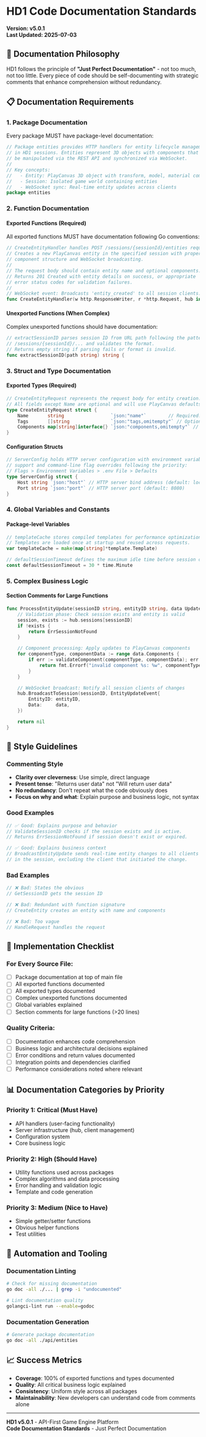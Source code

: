 # HD1 Code Documentation Standards

**Version: v5.0.1**  
**Last Updated: 2025-07-03**

## 🎯 Documentation Philosophy

HD1 follows the principle of **"Just Perfect Documentation"** - not too much, not too little. Every piece of code should be self-documenting with strategic comments that enhance comprehension without redundancy.

## 📋 Documentation Requirements

### **1. Package Documentation**
Every package MUST have package-level documentation:

```go
// Package entities provides HTTP handlers for entity lifecycle management
// in HD1 sessions. Entities represent 3D objects with components that can
// be manipulated via the REST API and synchronized via WebSocket.
//
// Key concepts:
//   - Entity: PlayCanvas 3D object with transform, model, material components
//   - Session: Isolated game world containing entities
//   - WebSocket sync: Real-time entity updates across clients
package entities
```

### **2. Function Documentation**

#### **Exported Functions (Required)**
All exported functions MUST have documentation following Go conventions:

```go
// CreateEntityHandler handles POST /sessions/{sessionId}/entities requests.
// Creates a new PlayCanvas entity in the specified session with proper
// component structure and WebSocket broadcasting.
//
// The request body should contain entity name and optional components.
// Returns 201 Created with entity details on success, or appropriate
// error status codes for validation failures.
//
// WebSocket event: Broadcasts 'entity_created' to all session clients.
func CreateEntityHandler(w http.ResponseWriter, r *http.Request, hub interface{}) {
```

#### **Unexported Functions (When Complex)**
Complex unexported functions should have documentation:

```go
// extractSessionID parses session ID from URL path following the pattern
// /sessions/{sessionId}/... and validates the format.
// Returns empty string if parsing fails or format is invalid.
func extractSessionID(path string) string {
```

### **3. Struct and Type Documentation**

#### **Exported Types (Required)**
```go
// CreateEntityRequest represents the request body for entity creation.
// All fields except Name are optional and will use PlayCanvas defaults.
type CreateEntityRequest struct {
    Name       string                 `json:"name"`        // Required: entity display name (1-64 chars)
    Tags       []string               `json:"tags,omitempty"` // Optional: entity tags for organization
    Components map[string]interface{} `json:"components,omitempty"` // Optional: PlayCanvas components
}
```

#### **Configuration Structs**
```go
// ServerConfig holds HTTP server configuration with environment variable
// support and command-line flag overrides following the priority:
// Flags > Environment Variables > .env File > Defaults
type ServerConfig struct {
    Host string `json:"host"` // HTTP server bind address (default: localhost)
    Port string `json:"port"` // HTTP server port (default: 8080)
}
```

### **4. Global Variables and Constants**

#### **Package-level Variables**
```go
// templateCache stores compiled templates for performance optimization.
// Templates are loaded once at startup and reused across requests.
var templateCache = make(map[string]*template.Template)

// defaultSessionTimeout defines the maximum idle time before session cleanup.
const defaultSessionTimeout = 30 * time.Minute
```

### **5. Complex Business Logic**

#### **Section Comments for Large Functions**
```go
func ProcessEntityUpdate(sessionID string, entityID string, data UpdateData) error {
    // Validation phase: Check session exists and entity is valid
    session, exists := hub.sessions[sessionID]
    if !exists {
        return ErrSessionNotFound
    }

    // Component processing: Apply updates to PlayCanvas components
    for componentType, componentData := range data.Components {
        if err := validateComponent(componentType, componentData); err != nil {
            return fmt.Errorf("invalid component %s: %w", componentType, err)
        }
    }

    // WebSocket broadcast: Notify all session clients of changes
    hub.BroadcastToSession(sessionID, EntityUpdateEvent{
        EntityID: entityID,
        Data:     data,
    })

    return nil
}
```

## 🎨 Style Guidelines

### **Commenting Style**
- **Clarity over cleverness**: Use simple, direct language
- **Present tense**: "Returns user data" not "Will return user data"
- **No redundancy**: Don't repeat what the code obviously does
- **Focus on why and what**: Explain purpose and business logic, not syntax

### **Good Examples**
```go
// ✅ Good: Explains purpose and behavior
// ValidateSessionID checks if the session exists and is active.
// Returns ErrSessionNotFound if session doesn't exist or expired.

// ✅ Good: Explains business context
// BroadcastEntityUpdate sends real-time entity changes to all clients
// in the session, excluding the client that initiated the change.
```

### **Bad Examples**
```go
// ❌ Bad: States the obvious
// GetSessionID gets the session ID

// ❌ Bad: Redundant with function signature
// CreateEntity creates an entity with name and components

// ❌ Bad: Too vague
// HandleRequest handles the request
```

## 🔧 Implementation Checklist

### **For Every Source File:**
- [ ] Package documentation at top of main file
- [ ] All exported functions documented
- [ ] All exported types documented
- [ ] Complex unexported functions documented
- [ ] Global variables explained
- [ ] Section comments for large functions (>20 lines)

### **Quality Criteria:**
- [ ] Documentation enhances code comprehension
- [ ] Business logic and architectural decisions explained
- [ ] Error conditions and return values documented
- [ ] Integration points and dependencies clarified
- [ ] Performance considerations noted where relevant

## 📊 Documentation Categories by Priority

### **Priority 1: Critical (Must Have)**
- API handlers (user-facing functionality)
- Server infrastructure (hub, client management)
- Configuration system
- Core business logic

### **Priority 2: High (Should Have)**
- Utility functions used across packages
- Complex algorithms and data processing
- Error handling and validation logic
- Template and code generation

### **Priority 3: Medium (Nice to Have)**
- Simple getter/setter functions
- Obvious helper functions
- Test utilities

## 🚀 Automation and Tooling

### **Documentation Linting**
```bash
# Check for missing documentation
go doc -all ./... | grep -i "undocumented"

# Lint documentation quality
golangci-lint run --enable=godoc
```

### **Documentation Generation**
```bash
# Generate package documentation
go doc -all ./api/entities
```

## 📈 Success Metrics

- **Coverage**: 100% of exported functions and types documented
- **Quality**: All critical business logic explained
- **Consistency**: Uniform style across all packages
- **Maintainability**: New developers can understand code from comments alone

---

**HD1 v5.0.1** - API-First Game Engine Platform  
**Code Documentation Standards** - Just Perfect Documentation